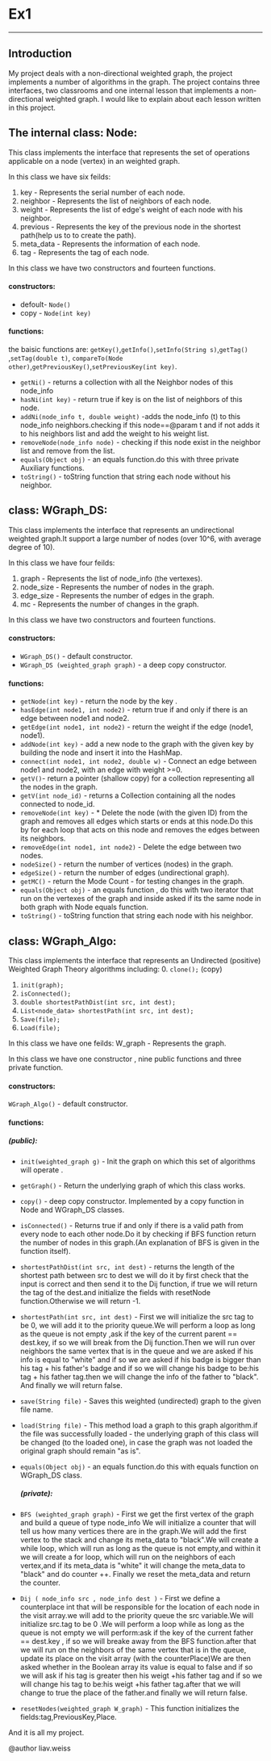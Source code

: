 # Ex1
-------------------------------------------------------
## Introduction
My project deals with a non-directional weighted graph, the project implements a number of algorithms in the graph. The project contains three interfaces, two classrooms and one internal lesson that implements a non-directional weighted graph. I would like to explain about each lesson written in this project.

## The internal class: Node:
This class implements the interface that represents the set of operations applicable on a node (vertex) in an weighted graph.

In this class we have six feilds:
1) key - Represents the serial number of each node.
2) neighbor - Represents the list of neighbors of each node.
3) weight - Represents the list of edge's weight of each node with his neighbor.
4) previous - Represents the key of the previous node in the shortest path(help us to to create the path).
5) meta_data - Represents the information of each node.
6) tag - Represents the tag of each node.


In this class we have two constructors and fourteen functions.
#### constructors:
* defoult- `Node()`
* copy -  `Node(int key)`

#### functions:
the baisic functions are: `getKey()`,`getInfo()`,`setInfo(String s)`,`getTag()` ,`setTag(double t)`,
`compareTo(Node other)`,`getPreviousKey()`,`setPreviousKey(int key)`.
* `getNi()` - returns a collection with all the Neighbor nodes of this node_info
* `hasNi(int key)` - return true if key is on the list of neighbors of this node.
* `addNi(node_info t, double weight)` -adds the node_info (t) to this node_info neighbors.checking if this node==@param t and if not adds it to his neighbors list and add the weight to his weight list.
* `removeNode(node_info node)` - checking if this node exist in the neighbor list and remove from the list.
* `equals(Object obj)` - an equals function.do this with three private Auxiliary functions.
* `toString()` - toString function that string each node without his neighbor.

##  class: WGraph_DS:
This class implements the interface that represents an undirectional weighted graph.It support a large number of nodes (over 10^6, with average degree of 10).

In this class we have four feilds:
1) graph - Represents the list of node_info (the vertexes).
2) node_size - Represents the number of nodes in the graph.
3) edge_size - Represents the number of edges in the graph.
4) mc - Represents the number of changes in the graph.

In this class we have two constructors and fourteen functions.
#### constructors:
* `WGraph_DS()` - default constructor.
* `WGraph_DS (weighted_graph graph)` - a deep copy constructor.

#### functions:
* `getNode(int key)` - return the node by the key .
* `hasEdge(int node1, int node2)` - return true if and only if there is an edge between node1 and node2.
* `getEdge(int node1, int node2)` - return the weight if the edge (node1, node1).
* `addNode(int key)` - add a new node to the graph with the given key by building the node and insert it into the HashMap.
* `connect(int node1, int node2, double w)` - Connect an edge between node1 and node2, with an edge with weight >=0.
* `getV()`- return a pointer (shallow copy) for a collection representing all the nodes in the graph.
* `getV(int node_id)` - returns a Collection containing all the nodes connected to node_id.
* `removeNode(int key)` - * Delete the node (with the given ID) from the graph and removes all edges which starts or ends at this node.Do this by for each loop that acts on         this node and removes the edges between its neighbors.
* `removeEdge(int node1, int node2)` - Delete the edge between two nodes.
* `nodeSize()` - return the number of vertices (nodes) in the graph.
* `edgeSize()` - return the number of edges (undirectional graph).
* `getMC()` - return the Mode Count - for testing changes in the graph.
* `equals(Object obj)` - an equals function , do this with two iterator that run on the vertexes of the graph and inside asked if its the same node in both graph with Node          equals function.
* `toString()` - toString function that string each node with his neighbor.

##  class: WGraph_Algo:
This class implements the interface that represents an Undirected (positive) Weighted Graph Theory algorithms including:
0. `clone();` (copy)
1. `init(graph);`
2. `isConnected();`
3. `double shortestPathDist(int src, int dest);`
4. `List<node_data> shortestPath(int src, int dest);`
5. `Save(file);`
6. `Load(file);`

In this class we have one feilds:
W_graph - Represents the graph.

In this class we have one constructor , nine public functions and three private function.
#### constructors:
`WGraph_Algo()` - default constructor.

#### functions:
##### (public):
* `init(weighted_graph g)` - Init the graph on which this set of algorithms will operate .
* `getGraph()` - Return the underlying graph of which this class works.
* `copy()` - deep copy constructor. Implemented by a copy function in Node and WGraph_DS classes.
* `isConnected()` - Returns true if and only if there is a valid path from every node to each other node.Do it by checking if BFS function return the number of nodes in this        graph.(An explanation of BFS is given in the function itself).
* `shortestPathDist(int src, int dest)` -  returns the length of the shortest path between src to dest we will do it by first check that the input is correct and then send it      to the Dij function, if true we will return the tag of the dest.and initialize the fields with resetNode function.Otherwise we will return -1.
* `shortestPath(int src, int dest)` - First we will initialize the src tag to be 0, we will add it to the priority queue.We will perform a loop as long as the queue is not empty ,ask if the key of the current parent == dest.key, if so we will break from the Dij function.Then we will run over neighbors the same vertex that is in the queue and we are asked if his info is equal to "white" and if so we are asked if his badge is bigger than his tag + his father's badge and if so we will change his badge to be:his tag + his father tag.then we will change the info of the father to "black". And finally we will return false.
* `save(String file)` - Saves this weighted (undirected) graph to the given file name.
* `load(String file)` -  This method load a graph to this graph algorithm.if the file was successfully loaded - the underlying graph of this class will be changed 
   (to the loaded one), in case the graph was not loaded the original graph should remain "as is".
* `equals(Object obj)` - an equals function.do this with equals function on WGraph_DS class.
   
   ##### (private):
* `BFS (weighted_graph graph)` - First we get the first vertex of the graph and build a queue of type node_info We will initialize a counter that will tell us how many             vertices there are in the graph.We will add the first vertex to the stack and change its meta_data to "black".We will create a while loop, which will run as long as the         queue is not empty,and within it we will create a for loop, which will run on the neighbors of each vertex,and if its meta_data is "white" it will change the meta_data to       "black" and do counter ++. Finally we reset the meta_data and return the counter.
* `Dij ( node_info src , node_info dest )` - First we define a counterplace int that will be responsible for the location of each node in the visit array.we will add to the        priority queue the src variable.We will initialize src.tag to be 0 .We will perform a loop while as long as the queue is not empty we will perform:ask if the key of the          current father == dest.key , if so we will breake away from the BFS function.after that we will run on the neighbors of the same vertex that is in the queue,  update its        place on the visit array (with the counterPlace)We are then asked whether in the Boolean array its value is equal to false and if so we will ask if his tag is greater then      his weigt +his father tag and if so we will change his tag to be:his weigt +his father tag.after that we will change to true the place of the father.and finally we will          return false.
* `resetNodes(weighted_graph W_graph)` - This function initializes the fields:tag,PreviousKey,Place.



And it is all my project.

@author liav.weiss
